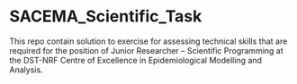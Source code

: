 # SACEMA_Scientific_Task
This repo contain solution to exercise for assessing technical skills that are required for the position of Junior Researcher – Scientific Programming at the DST-NRF Centre of Excellence in Epidemiological Modelling and Analysis.

